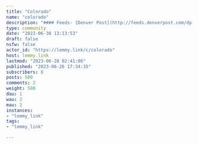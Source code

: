 ```yaml
---
title: "Colorado" 
name: "colorado"
description: "#### Feeds- [Denver Post](http://feeds.denverpost.com/dp-news-topstories)- [Denver 7](https://www.denver7.com/news/local-news.rss)- [9News](https://www.9news.com/feeds/syndication/rss/news/local)"
type: community
date: "2023-06-30 13:13:53"
draft: false
nsfw: false
actor_id: "https://lemmy.link/c/colorado"
host: lemmy.link
lastmod: "2023-06-28 02:41:06"
published: "2023-06-26 17:34:35"
subscribers: 8
posts: 580
comments: 2
weight: 580
dau: 1
wau: 2
mau: 2
instances:
- "lemmy_link"
tags: 
- "lemmy_link"

---
```

